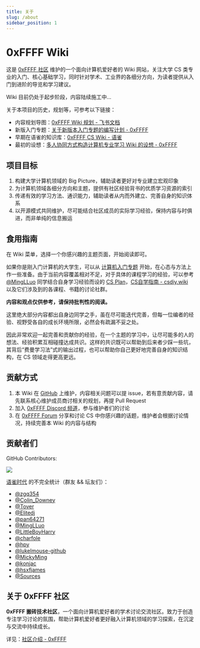 ```yaml
---
title: 关于
slug: /about
sidebar_position: 1
---
```


# 0xFFFF Wiki
这是 [0xFFFF 社区](https://0xffff.one) 维护的一个面向计算机爱好者的 Wiki 网站，关注大学 CS 类专业的入门、核心基础学习，同时针对学术、工业界的各细分方向，为读者提供从入门到进阶的导览和学习建议。

Wiki 目前仍处于起步阶段，内容陆续施工中...

关于本项目的历史，规划等，可参考以下链接：
* 内容规划导图：[0xFFFF Wiki 规划 - 飞书文档](https://en1c09120h.feishu.cn/mindnotes/bmncnHJIVQftkHaJ06MMJOPUhBh)
* 新版入门专题：[关于新版本入门专题的编写计划 - 0xFFFF](https://0xffff.one/d/1545)
* 早期在语雀的知识库：[0xFFFF CS Wiki - 语雀](https://www.yuque.com/0xffff.one/cs-learning)
* 最初的设想：[多人协同方式构造计算机专业学习 Wiki 的设想 - 0xFFFF](https://0xffff.one/d/458)

## 项目目标
1. 构建大学计算机领域的 Big Picture，辅助读者更好对专业建立宏观印象
2. 为计算机领域各细分方向和主题，提供有社区经验背书的优质学习资源的索引
3. 传递有效的学习方法、通识能力，辅助读者从内而外建立、完善自身的知识体系
4. 以开源模式共同维护，尽可能结合社区成员的实际学习经验，保持内容与时俱进，而非单纯的信息搬运

## 食用指南
在 Wiki 菜单，选择一个你感兴趣的主题页面，开始阅读即可。

如果你是刚入门计算机的大学生，可以从 [计算机入门专题](/getting-started/) 开始，在心态与方法上作一些准备。由于当前内容覆盖相对不足，对于具体的课程学习的经验，可以参考 [@MingLLuo](https://github.com/minglluo) 同学结合自身学习经验而设的 [CS Plan](https://cs-plan.com/)，[CS自学指南 - csdiy.wiki](https://csdiy.wiki/) 以及它们涉及到的各课程、书籍的讨论社群。

**内容和观点仅供参考，请保持批判性的阅读。**

这里绝大部分内容都出自身边同学之手，虽在尽可能迭代完善，但每一位编者的经验、视野受各自的成长环境所限，必然会有疏漏不妥之处。

因此非常欢迎一起完善和贡献你的经验，在一个主题的学习中，让尽可能多的人的想法、经验积累互相碰撞达成共识。这样的共识既可以帮助到后来者少踩一些坑，其背后“费曼学习法”式的输出过程，也可以帮助你自己更好地完善自身的知识结构，在 CS 领域走得更高更远。

## 贡献方式
1. 本 Wiki 在 [GitHub](https://github.com/0xffff-one/0xffff-wiki) 上维护，内容相关问题可以提 issue，若有意贡献内容，请先联系核心维护成员商讨相关的规划，再提 Pull Request
2. 加入 [0xFFFF Discord 频道](https://discord.gg/pjf6AdnyXE)，参与维护者们的讨论
3. 在 [0xFFFF Forum](https://0xffff.one) 分享和讨论 CS 中你感兴趣的话题，维护者会根据讨论情况，持续完善本 Wiki 的内容与结构

## 贡献者们
GitHub Contributors:

<p>
  <a href="https://github.com/0xffff-one/0xffff-wiki/graphs/contributors">
    <img src="https://contrib.rocks/image?repo=0xffff-one/0xffff-wiki" />
  </a>
</p>

[语雀时代](https://www.yuque.com/0xffff.one/cs-learning) 的不完全统计（群友 && 坛友们）：
* [@zgq354](https://github.com/zgq354)
* [@Colin_Downey](https://github.com/ColinDowney)
* [@Tover](https://github.com/ToverPomelo)
* [@Elitedj](https://github.com/Elitedj)
* [@pan64271](https://github.com/pan64271)
* [@MingLLuo](https://github.com/minglluo)
* [@LittleBoyHarry](https://github.com/acodecow)
* [@charfole](https://github.com/charfole)
* [@hpy](https://0xffff.one/u/AEGG)
* [@lukelmouse-github](https://github.com/lukelmouse-github)
* [@MickyMing](https://github.com/5522MIKE)
* [@konjac](https://0xffff.one/u/konjac)
* [@hsxfjames](https://github.com/HasikSylphon)
* [@Sources](https://www.yuque.com/sources-mmjfk)

## 关于 0xFFFF 社区

**0xFFFF 搬砖技术社区**，一个面向计算机爱好者的学术讨论交流社区。致力于创造专注学习讨论的氛围，帮助计算机爱好者更好融入计算机领域的学习探索，在沉淀与交流中持续成长。

详见：[社区介绍 - 0xFFFF](https://0xffff.one/p/2-0xffff-intro)
